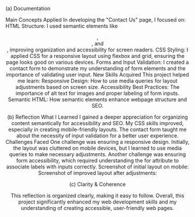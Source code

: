 (a) Documentation

Main Concepts Applied
In developing the "Contact Us" page, I focused on:
HTML Structure: I used semantic elements like <header>, <section>, and <footer>, improving organization and accessibility for screen readers.
CSS Styling: I applied CSS for a responsive layout using flexbox and grid, ensuring the page looks good on various devices.
Forms and Input Validation: I created a contact form to demonstrate my understanding of form elements and the importance of validating user input.
New Skills Acquired
This project helped me learn:
Responsive Design: How to use media queries for layout adjustments based on screen size.
Accessibility Best Practices: The importance of alt text for images and proper labeling of form inputs.
Semantic HTML: How semantic elements enhance webpage structure and SEO.

(b) Reflection
What I Learned
I gained a deeper appreciation for organizing content semantically for accessibility and SEO. My CSS skills improved, especially in creating mobile-friendly layouts. The contact form taught me about the necessity of input validation for a better user experience.
Challenges Faced
One challenge was ensuring a responsive design. Initially, the layout was cluttered on mobile devices, but I learned to use media queries to make necessary adjustments. Another challenge was ensuring form accessibility, which required understanding the for attribute to associate labels with inputs correctly.
Screenshot of initial layout on mobile:
Screenshot of improved layout after adjustments:

(c) Clarity & Coherence

This reflection is organized clearly, making it easy to follow. Overall, this project significantly enhanced my web development skills and my understanding of creating accessible, user-friendly web pages.